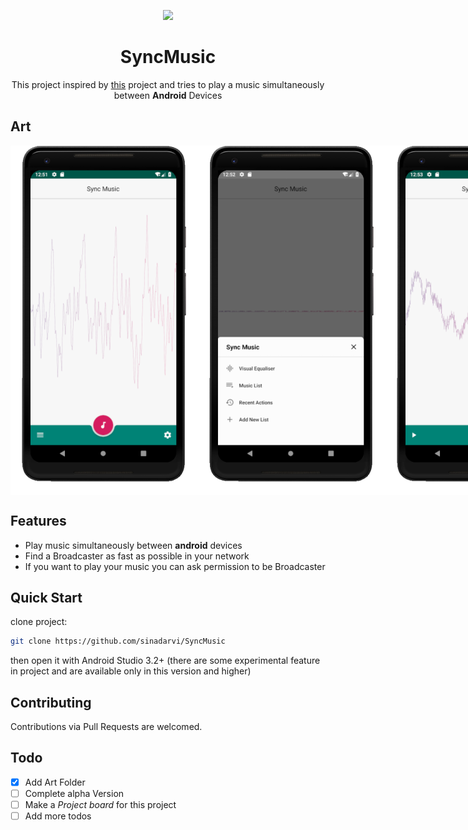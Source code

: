 <p align="center">
<img src="https://user-images.githubusercontent.com/13999444/44448281-122dc380-a600-11e8-95c5-a4b5cc6d4e1d.png" />
</p>
<h1 align="center">SyncMusic</h1>


<p align="center">This project inspired by <a href="https://github.com/mghayour/SyncMusic/">this</a> project and tries to play a music simultaneously between <b>Android</b> Devices</p>

## Art  
  
<div style="display: flex;">
	<img src="https://github.com/sinadarvi/SyncMusic/blob/master/art/main.png?raw=true" />  
	<img src="https://github.com/sinadarvi/SyncMusic/blob/master/art/drawer.png?raw=true" />  
	<img src="https://github.com/sinadarvi/SyncMusic/blob/master/art/equlizer.png?raw=true" />
</div>


## Features
- Play music simultaneously between **android** devices
- Find a Broadcaster as fast as possible in your network
- If you want to play your music you can ask permission to be Broadcaster

## Quick Start
clone project:
```bash
git clone https://github.com/sinadarvi/SyncMusic
```
then open it with Android Studio 3.2+ (there are some experimental feature in project and are available only in this version and higher)

## Contributing

Contributions via Pull Requests are welcomed.

## Todo

 - [x] Add Art Folder
 - [ ] Complete alpha Version
 - [ ] Make a *Project board* for this project
 - [ ] Add more todos